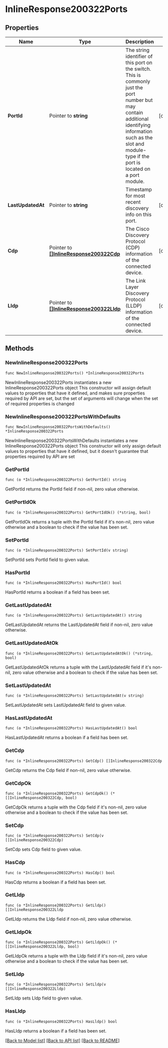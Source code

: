 # InlineResponse200322Ports

## Properties

Name | Type | Description | Notes
------------ | ------------- | ------------- | -------------
**PortId** | Pointer to **string** | The string identifier of this port on the switch. This is commonly just the port number but may contain additional identifying information such as the slot and module-type if the port is located on a port module. | [optional] 
**LastUpdatedAt** | Pointer to **string** | Timestamp for most recent discovery info on this port. | [optional] 
**Cdp** | Pointer to [**[]InlineResponse200322Cdp**](InlineResponse200322Cdp.md) | The Cisco Discovery Protocol (CDP) information of the connected device. | [optional] 
**Lldp** | Pointer to [**[]InlineResponse200322Lldp**](InlineResponse200322Lldp.md) | The Link Layer Discovery Protocol (LLDP) information of the connected device. | [optional] 

## Methods

### NewInlineResponse200322Ports

`func NewInlineResponse200322Ports() *InlineResponse200322Ports`

NewInlineResponse200322Ports instantiates a new InlineResponse200322Ports object
This constructor will assign default values to properties that have it defined,
and makes sure properties required by API are set, but the set of arguments
will change when the set of required properties is changed

### NewInlineResponse200322PortsWithDefaults

`func NewInlineResponse200322PortsWithDefaults() *InlineResponse200322Ports`

NewInlineResponse200322PortsWithDefaults instantiates a new InlineResponse200322Ports object
This constructor will only assign default values to properties that have it defined,
but it doesn't guarantee that properties required by API are set

### GetPortId

`func (o *InlineResponse200322Ports) GetPortId() string`

GetPortId returns the PortId field if non-nil, zero value otherwise.

### GetPortIdOk

`func (o *InlineResponse200322Ports) GetPortIdOk() (*string, bool)`

GetPortIdOk returns a tuple with the PortId field if it's non-nil, zero value otherwise
and a boolean to check if the value has been set.

### SetPortId

`func (o *InlineResponse200322Ports) SetPortId(v string)`

SetPortId sets PortId field to given value.

### HasPortId

`func (o *InlineResponse200322Ports) HasPortId() bool`

HasPortId returns a boolean if a field has been set.

### GetLastUpdatedAt

`func (o *InlineResponse200322Ports) GetLastUpdatedAt() string`

GetLastUpdatedAt returns the LastUpdatedAt field if non-nil, zero value otherwise.

### GetLastUpdatedAtOk

`func (o *InlineResponse200322Ports) GetLastUpdatedAtOk() (*string, bool)`

GetLastUpdatedAtOk returns a tuple with the LastUpdatedAt field if it's non-nil, zero value otherwise
and a boolean to check if the value has been set.

### SetLastUpdatedAt

`func (o *InlineResponse200322Ports) SetLastUpdatedAt(v string)`

SetLastUpdatedAt sets LastUpdatedAt field to given value.

### HasLastUpdatedAt

`func (o *InlineResponse200322Ports) HasLastUpdatedAt() bool`

HasLastUpdatedAt returns a boolean if a field has been set.

### GetCdp

`func (o *InlineResponse200322Ports) GetCdp() []InlineResponse200322Cdp`

GetCdp returns the Cdp field if non-nil, zero value otherwise.

### GetCdpOk

`func (o *InlineResponse200322Ports) GetCdpOk() (*[]InlineResponse200322Cdp, bool)`

GetCdpOk returns a tuple with the Cdp field if it's non-nil, zero value otherwise
and a boolean to check if the value has been set.

### SetCdp

`func (o *InlineResponse200322Ports) SetCdp(v []InlineResponse200322Cdp)`

SetCdp sets Cdp field to given value.

### HasCdp

`func (o *InlineResponse200322Ports) HasCdp() bool`

HasCdp returns a boolean if a field has been set.

### GetLldp

`func (o *InlineResponse200322Ports) GetLldp() []InlineResponse200322Lldp`

GetLldp returns the Lldp field if non-nil, zero value otherwise.

### GetLldpOk

`func (o *InlineResponse200322Ports) GetLldpOk() (*[]InlineResponse200322Lldp, bool)`

GetLldpOk returns a tuple with the Lldp field if it's non-nil, zero value otherwise
and a boolean to check if the value has been set.

### SetLldp

`func (o *InlineResponse200322Ports) SetLldp(v []InlineResponse200322Lldp)`

SetLldp sets Lldp field to given value.

### HasLldp

`func (o *InlineResponse200322Ports) HasLldp() bool`

HasLldp returns a boolean if a field has been set.


[[Back to Model list]](../README.md#documentation-for-models) [[Back to API list]](../README.md#documentation-for-api-endpoints) [[Back to README]](../README.md)


